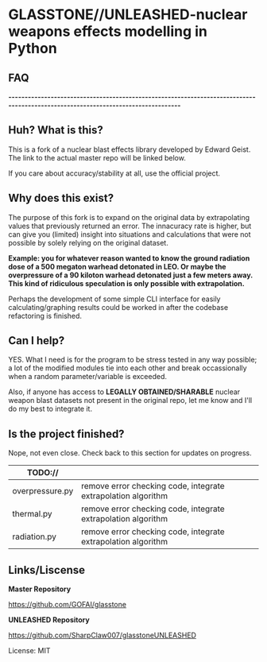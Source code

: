 GLASSTONE//UNLEASHED-nuclear weapons effects modelling in Python
=====================================================

## FAQ

**---------------------------------------------------------------------------------------------------------------------------------**

## Huh? What is this?

This is a fork of a nuclear blast effects library developed by Edward Geist. The link to the actual master repo will be linked below.

If you care about accuracy/stability at all, use the official project.

## Why does this exist?

The purpose of this fork is to expand on the original data by extrapolating values that previously returned an error. The innacuracy rate is higher, but can give you (limited) insight
into situations and calculations that were not possible by solely relying on the original dataset.

**Example: you for whatever reason wanted to know the ground radiation dose of a 500 megaton warhead detonated in LEO. Or maybe the overpressure of a 90 kiloton warhead detonated
just a few meters away. This kind of ridiculous speculation is only possible with extrapolation.**

Perhaps the development of some simple CLI interface for easily calculating/graphing results could be worked in after the codebase refactoring is finished.

## Can I help?

YES. What I need is for the program to be stress tested in any way possible; a lot of the modified modules tie into each other and break occassionally when a random parameter/variable is exceeded.

Also, if anyone has access to **LEGALLY OBTAINED/SHARABLE** nuclear weapon blast datasets not present in the original repo, let me know and I'll do my best to integrate it.

## Is the project finished?

Nope, not even close. Check back to this section for updates on progress.

| TODO://                                           |                                                                                                                                                |
| ----------------------------------------------- | ---------------------------------------------------------------------------------------------------------------------------------------------- |
| overpressure.py                                 | remove error checking code, integrate extrapolation algorithm                                                                                  
| thermal.py                                    | remove error checking code, integrate extrapolation algorithm                                          
| radiation.py                                    | remove error checking code, integrate extrapolation algorithm                                          


## Links/Liscense

**Master Repository**

https://github.com/GOFAI/glasstone

**UNLEASHED Repository**

https://github.com/SharpClaw007/glasstoneUNLEASHED

License: MIT
